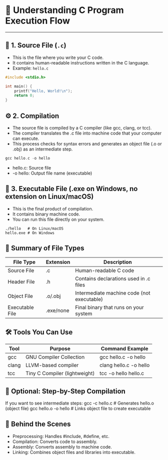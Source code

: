 # 🧠 Understanding C Program Execution Flow

---

## 📁 1. Source File (`.c`)

- This is the file where you write your C code.
- It contains human-readable instructions written in the C language.
- Example: `hello.c`

```c
#include <stdio.h>

int main() {
    printf("Hello, World!\n");
    return 0;
}
```
## ⚙️ 2. Compilation
- The source file is compiled by a C compiler (like gcc, clang, or tcc).
- The compiler translates the .c file into machine code that your computer can execute.
- This process checks for syntax errors and generates an object file (.o or .obj) as an intermediate step.
```c
gcc hello.c -o hello
```


- hello.c: Source file
- -o hello: Output file name (executable)

## 🔧 3. Executable File (.exe on Windows, no extension on Linux/macOS)
- This is the final product of compilation.
- It contains binary machine code.
- You can run this file directly on your system.
```
./hello   # On Linux/macOS
hello.exe # On Windows
```


## 🧩 Summary of File Types


 | File Type | Extension | Description | 
 |-----------|-----------|-------------|
| Source File | .c | Human-readable C code | 
| Header File | .h | Contains declarations used in .c files | 
| Object File | .o/.obj | Intermediate machine code (not executable) | 
| Executable File | .exe/none | Final binary that runs on your system | 


## 🛠️ Tools You Can Use
| Tool | Purpose | Command Example |
|------|---------|-----------------| 
| gcc | GNU Compiler Collection | gcc hello.c -o hello | 
| clang | LLVM-based compiler | clang hello.c -o hello | 
| tcc | Tiny C Compiler (lightweight) | tcc -o hello hello.c | 



## 🧪 Optional: Step-by-Step Compilation
If you want to see intermediate steps:
gcc -c hello.c      # Generates hello.o (object file)
gcc hello.o -o hello # Links object file to create executable



## 🧵 Behind the Scenes
- Preprocessing: Handles #include, #define, etc.
- Compilation: Converts code to assembly.
- Assembly: Converts assembly to machine code.
- Linking: Combines object files and libraries into executable.


